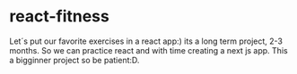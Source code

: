 # react-fitness
 Let´s put our favorite exercises in a react app:)
its a long term project, 2-3 months.  So we can practice react and with time creating a next js app.
This a bigginner project so be patient:D. 

